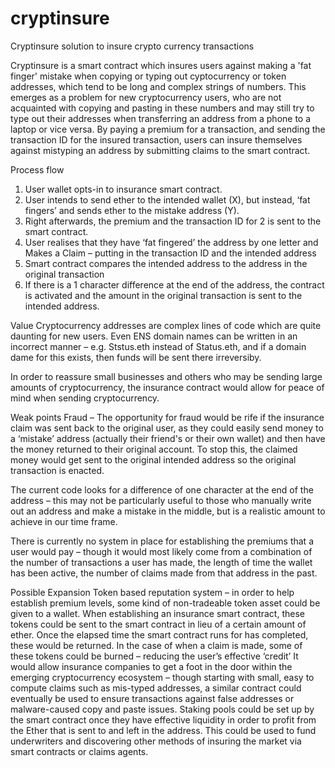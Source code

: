 # cryptinsure
Cryptinsure solution to insure crypto currency transactions

Cryptinsure is a smart contract which insures users against making a 'fat finger' mistake when copying or typing out cyptocurrency or token addresses, which tend to be long and complex strings of numbers. 
This emerges as a problem for new cryptocurrency users, who are not acquainted with copying and pasting in these numbers and may still try to type out their addresses when transferring an address from a phone to a laptop or vice versa.
By paying a premium for a transaction, and sending the transaction ID for the insured transaction, users can insure themselves against mistyping an address by submitting claims to the smart contract.

Process flow
1.	User wallet opts-in to insurance smart contract.
2.	User intends to send ether to the intended wallet (X), but instead, ‘fat fingers’ and sends ether to the mistake address (Y).
3.	Right afterwards, the premium and the transaction ID for 2 is sent to the smart contract.
4.	User realises that they have ‘fat fingered’ the address by one letter and Makes a Claim – putting in the transaction ID and the intended address
5.	Smart contract compares the intended address to the address in the original transaction
6.	If there is a 1 character difference at the end of the address, the contract is activated and the amount in the original transaction is sent to the intended address.

Value
Cryptocurrency addresses are complex lines of code which are quite daunting for new users. Even ENS domain names can be written in an incorrect manner – e.g. Ststus.eth instead of Status.eth, and if a domain dame for this exists, then funds will be sent there irreversiby.

In order to reassure small businesses and others who may be sending large amounts of cryptocurrency, the insurance contract would allow for peace of mind when sending cryptocurrency.

Weak points
Fraud – The opportunity for fraud would be rife if the insurance claim was sent back to the original user, as they could easily send money to a ‘mistake’ address (actually their friend's or their own wallet) and then have the money returned to their original account. To stop this, the claimed money would get sent to the original intended address so the original transaction is enacted.

The current code looks for a difference of one character at the end of the address – this may not be particularly useful to those who manually write out an address and make a mistake in the middle, but is a realistic amount to achieve in our time frame.

There is currently no system in place for establishing the premiums that a user would pay – though it would most likely come from a combination of the number of transactions a user has made, the length of time the wallet has been active, the number of claims made from that address in the past.

Possible Expansion
Token based reputation system – in order to help establish premium levels, some kind of non-tradeable token asset could be given to a wallet. When establishing an insurance smart contract, these tokens could be sent to the smart contract in lieu of a certain amount of ether. Once the elapsed time the smart contract runs for has completed, these would be returned. In the case of when a claim is made, some of these tokens could be burned – reducing the user’s effective ‘credit’
It would allow insurance companies to get a foot in the door within the emerging cryptocurrency ecosystem – though starting with small, easy to compute claims such as mis-typed addresses, a similar contract could eventually be used to ensure transactions against false addresses or malware-caused copy and paste issues.
Staking pools could be set up by the smart contract once they have effective liquidity in order to profit from the Ether that is sent to and left in the address. This could be used to fund underwriters and discovering other methods of insuring the market via smart contracts or claims agents.
